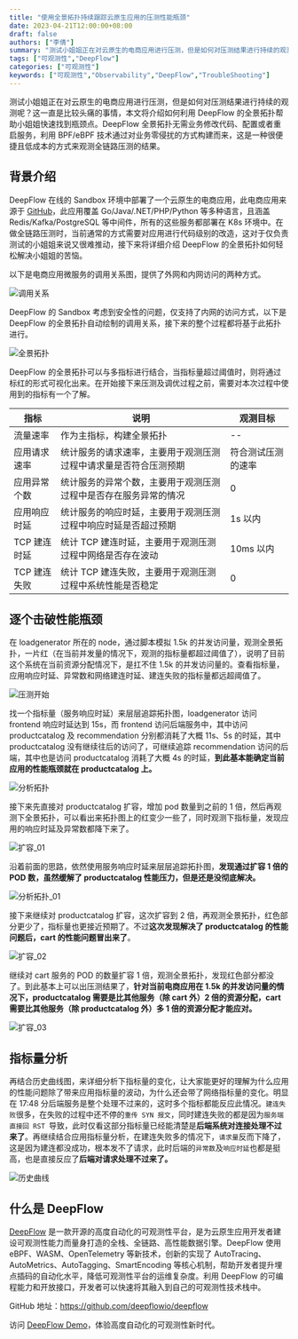```yaml
---
title: "使用全景拓扑持续跟踪云原生应用的压测性能瓶颈"
date: 2023-04-21T12:00:00+08:00
draft: false
authors: ["李倩"]
summary: "测试小姐姐正在对云原生的电商应用进行压测，但是如何对压测结果进行持续的观测呢？这一直是比较头痛的事情，本文将介绍如何利用 DeepFlow 的全景拓扑帮助小姐姐快速找到瓶颈点。DeepFlow 全景拓扑无需业务修改代码、配置或者重启服务，利用 BPF/eBPF 技术通过对业务零侵扰的方式构建而来，这是一种很便捷且低成本的方式来观测全链路压测的结果。"
tags: ["可观测性","DeepFlow"]
categories: ["可观测性"]
keywords: ["可观测性","Observability","DeepFlow","TroubleShooting"]
---
```


测试小姐姐正在对云原生的电商应用进行压测，但是如何对压测结果进行持续的观测呢？这一直是比较头痛的事情，本文将介绍如何利用 DeepFlow 的全景拓扑帮助小姐姐快速找到瓶颈点。DeepFlow 全景拓扑无需业务修改代码、配置或者重启服务，利用 BPF/eBPF 技术通过对业务零侵扰的方式构建而来，这是一种很便捷且低成本的方式来观测全链路压测的结果。

## 背景介绍

DeepFlow 在线的 Sandbox 环境中部署了一个云原生的电商应用，此电商应用来源于 [GitHub](https://github.com/open-telemetry/opentelemetry-demo)，此应用覆盖 Go/Java/.NET/PHP/Python 等多种语言，且涵盖 Redis/Kafka/PostgreSQL 等中间件，所有的这些服务都部署在 K8s 环境中。在做全链路压测时，当前通常的方式需要对应用进行代码级别的改造，这对于仅负责测试的小姐姐来说又很难推动，接下来将详细介绍 DeepFlow 的全景拓扑如何轻松解决小姐姐的苦恼。

以下是电商应用微服务的调用关系图，提供了外网和内网访问的两种方式。

![调用关系](https://yunshan-guangzhou.oss-cn-beijing.aliyuncs.com/pub/pic/202304206440e8e3b447b.png)

DeepFlow 的 Sandbox 考虑到安全性的问题，仅支持了内网的访问方式，以下是 DeepFlow 的全景拓扑自动绘制的调用关系，接下来的整个过程都将基于此拓扑进行。

![全景拓扑](https://yunshan-guangzhou.oss-cn-beijing.aliyuncs.com/pub/pic/20230420644151ebabb38.jpg)

DeepFlow 的全景拓扑可以与多指标进行结合，当指标量超过阈值时，则将通过标红的形式可视化出来。在开始接下来压测及调优过程之前，需要对本次过程中使用到的指标有一个了解。

| 指标 | 说明 | 观测目标 |
| ---- | ---- | --- |
| 流量速率 | 作为主指标，构建全景拓扑 | -- |
| 应用请求速率 | 统计服务的请求速率，主要用于观测压测过程中请求量是否符合压测预期 | 符合测试压测的速率 |
| 应用异常个数 | 统计服务的异常个数，主要用于观测压测过程中是否存在服务异常的情况 | 0 |
| 应用响应时延 | 统计服务的响应时延，主要用于观测压测过程中响应时延是否超过预期 | 1s 以内 |
| TCP 建连时延 | 统计 TCP 建连时延，主要用于观测压测过程中网络是否存在波动 | 10ms 以内 |
| TCP 建连失败 | 统计 TCP 建连失败，主要用于观测压测过程中系统性能是否稳定 | 0 |

## 逐个击破性能瓶颈

在 loadgenerator 所在的 node，通过脚本模拟 1.5k 的并发访问量，观测全景拓扑，一片红（在当前并发量的情况下，观测的指标量都超过阈值了），说明了目前这个系统在当前资源分配情况下，是扛不住 1.5k 的并发访问量的。查看指标量，应用响应时延、异常数和网络建连时延、建连失败的指标量都远超阈值了。

![压测开始](https://yunshan-guangzhou.oss-cn-beijing.aliyuncs.com/pub/pic/202304206440e8e7c5190.jpg)

找一个指标量（服务响应时延）来层层追踪拓扑图，loadgenerator 访问 frontend 响应时延达到 15s，而 frontend 访问后端服务中，其中访问 productcatalog 及 recommendation 分别都消耗了大概 11s、5s 的时延，其中 productcatalog 没有继续往后的访问了，可继续追踪 recommendation 访问的后端，其中也是访问 productcatalog 消耗了大概 4s 的时延，**到此基本能确定当前应用的性能瓶颈就在 productcatalog 上。**

![分析拓扑](https://yunshan-guangzhou.oss-cn-beijing.aliyuncs.com/pub/pic/202304206440e8e553e4e.jpg)

接下来先直接对 productcatalog 扩容，增加 pod 数量到之前的 1 倍，然后再观测下全景拓扑，可以看出来拓扑图上的红变少一些了，同时观测下指标量，发现应用的响应时延及异常数都降下来了。

![扩容_01](https://yunshan-guangzhou.oss-cn-beijing.aliyuncs.com/pub/pic/202304206440e8e46c14c.jpg)

沿着前面的思路，依然使用服务响应时延来层层追踪拓扑图，**发现通过扩容 1 倍的 POD 数，虽然缓解了 productcatalog 性能压力，但是还是没彻底解决。**

![分析拓扑_01](https://yunshan-guangzhou.oss-cn-beijing.aliyuncs.com/pub/pic/202304206440e8e906a89.jpg)

接下来继续对 productcatalog 扩容，这次扩容到 2 倍，再观测全景拓扑，红色部分更少了，指标量也更接近预期了。不过**这次发现解决了 productcatalog 的性能问题后，cart 的性能问题冒出来了**。

![扩容_02](https://yunshan-guangzhou.oss-cn-beijing.aliyuncs.com/pub/pic/202304206440e8e64d271.jpg)

继续对 cart 服务的 POD 的数量扩容 1 倍，观测全景拓扑，发现红色部分都没了。到此基本上可以出压测结果了，**针对当前电商应用在 1.5k 的并发访问量的情况下，productcatalog 需要是比其他服务（除 cart 外）2 倍的资源分配，cart 需要比其他服务（除 productcatalog 外）多 1 倍的资源分配才能应对。**

![扩容_03](https://yunshan-guangzhou.oss-cn-beijing.aliyuncs.com/pub/pic/202304206440e8e6c4bf9.jpg)

## 指标量分析

再结合历史曲线图，来详细分析下指标量的变化，让大家能更好的理解为什么应用的性能问题除了带来应用指标量的波动，为什么还会带了网络指标量的变化。明显在 17:48 分后端服务是整个处理不过来的，这时多个指标都能反应此情况。`建连失败`很多，在失败的过程中还不停的`重传 SYN 报文`，同时建连失败的都是因为`服务端直接回 RST `导致，此时仅看这部分指标量已经能清楚是**后端系统对连接处理不过来了**。再继续结合应用指标量分析，在建连失败多的情况下，`请求量`反而下降了，这是因为建连都没成功，根本发不了请求，此时后端的`异常数`及`响应时延`也都是挺高，也是直接反应了**后端对请求处理不过来了。**

![历史曲线](https://yunshan-guangzhou.oss-cn-beijing.aliyuncs.com/pub/pic/202304206440e8e89523c.jpg)

## 什么是 DeepFlow

[DeepFlow](https://github.com/deepflowio/deepflow) 是一款开源的高度自动化的可观测性平台，是为云原生应用开发者建设可观测性能力而量身打造的全栈、全链路、高性能数据引擎。DeepFlow 使用 eBPF、WASM、OpenTelemetry 等新技术，创新的实现了 AutoTracing、AutoMetrics、AutoTagging、SmartEncoding 等核心机制，帮助开发者提升埋点插码的自动化水平，降低可观测性平台的运维复杂度。利用 DeepFlow 的可编程能力和开放接口，开发者可以快速将其融入到自己的可观测性技术栈中。

GitHub 地址：<https://github.com/deepflowio/deepflow>

访问 [DeepFlow Demo](https://deepflow.io/docs/zh/install/overview/)，体验高度自动化的可观测性新时代。